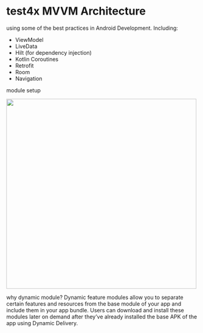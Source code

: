 # test4x MVVM Architecture

using some of the best practices in Android Development. Including:  
 * ViewModel
 * LiveData
 * Hilt (for dependency injection)
 * Kotlin Coroutines
 * Retrofit
 * Room
 * Navigation
 
 module setup
 
 <img  src="https://miro.medium.com/max/591/1*xtYq8DXo_I2RQWE50JlyvA.png" width="500">
 
why dynamic module?
Dynamic feature modules allow you to separate certain features and resources from the base module of your app and include them in your app bundle. Users can download and install these modules later on demand after they’ve already installed the base APK of the app using Dynamic Delivery. 
